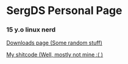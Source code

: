 # SergDS Personal Page
### 15 y.o linux nerd

[Downloads page (Some random stuff)](/downloads.html)

[My shitcode (Well, mostly not mine :( )](https://github.com/sergds)
